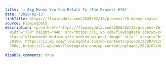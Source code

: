 ```yaml
---
title: '✚ Big Money You Can Relate To (The Process #76)'
date: '2020-02-13'
linkTitle: https://flowingdata.com/2020/02/13/process-76-money-scale/
source: FlowingData
description: <p><a href="https://flowingdata.com/2020/02/13/process-76-money-scale/"><img
  width="750" height="448" src="https://i1.wp.com/flowingdata.com/wp-content/uploads/2020/02/money-scale-feature-2.png?fit=750%2C448&amp;ssl=1"
  class="attachment-medium size-medium wp-post-image" alt="" srcset="https://i1.wp.com/flowingdata.com/wp-content/uploads/2020/02/money-scale-feature-2.png?w=2010&amp;ssl=1
  2010w, https://i1.wp.com/flowingdata.com/wp-content/uploads/2020/02/money-scale-feature-2.png?resize=750%2C448&amp;ssl=1
  750w, https://i1.wp.com/flowingdata.com/wp-content/uploads/2020/02/money-scale-feature-2.
  ...
disable_comments: true
---
```

<p><a href="https://flowingdata.com/2020/02/13/process-76-money-scale/"><img width="750" height="448" src="https://i1.wp.com/flowingdata.com/wp-content/uploads/2020/02/money-scale-feature-2.png?fit=750%2C448&amp;ssl=1" class="attachment-medium size-medium wp-post-image" alt="" srcset="https://i1.wp.com/flowingdata.com/wp-content/uploads/2020/02/money-scale-feature-2.png?w=2010&amp;ssl=1 2010w, https://i1.wp.com/flowingdata.com/wp-content/uploads/2020/02/money-scale-feature-2.png?resize=750%2C448&amp;ssl=1 750w, https://i1.wp.com/flowingdata.com/wp-content/uploads/2020/02/money-scale-feature-2. ...
